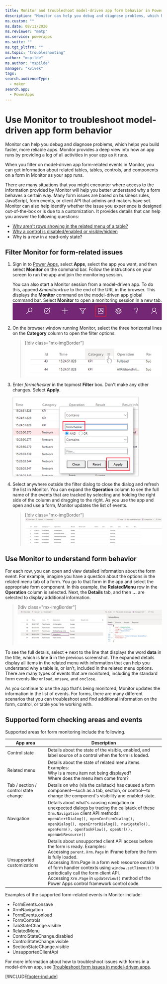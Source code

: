 ```yaml
---
title: Monitor and troubleshoot model-driven app form behavior in Power Apps | MicrosoftDocs
description: "Monitor can help you debug and diagnose problems, which help you build faster, more reliable apps."
ms.custom: ""
ms.date: 08/11/2020
ms.reviewer: "matp"
ms.service: powerapps
ms.suite: ""
ms.tgt_pltfrm: ""
ms.topic: "troubleshooting"
author: "mspilde"
ms.author: "mspilde"
manager: "kvivek"
tags: 
search.audienceType: 
  - maker
search.app: 
  - PowerApps
---
```

# Use Monitor to troubleshoot model-driven app form behavior

Monitor can help you debug and diagnose problems, which helps you build faster, more reliable apps. Monitor provides a deep view into how an app runs by providing a log of all activities in your app as it runs.

When you filter on model-driven app form-related events in Monitor, you can get information about related tables, tables, controls, and components on a form in Monitor as your app runs.  

There are many situations that you might encounter where access to the information provided by Monitor will help you better understand why a form behaves a certain way. Many form issues are based on business rules, JavaScript, form events, or client API that admins and makers have set. Monitor can also help identify whether the issue you experience is designed out-of-the-box or is due to a customization. It provides details that can help you answer the following questions:

- [Why aren't rows showing in the related menu of a table?](../../developer/model-driven-apps/troubleshoot-forms.md#related-menurelated-tab)
- [Why a control is disabled/enabled or visible/hidden](../../developer/model-driven-apps/troubleshoot-forms.md#why-a-control-is-disabledenabled-or-visiblehidden)
- Why is a row in a read-only state?

## Filter Monitor for form-related issues

1. Sign in to [Power Apps](https://make.powerapps.com/), select **Apps**, select the app you want, and then select **Monitor** on the command bar. Follow the instructions on your screen to run the app and join the monitoring session.

   You can also start a Monitor session from a model-driven app. To do this, append *&monitor=true* to the end of the URL in the browser. This displays the **Monitor** command on the model-driven app global command bar. Select **Monitor** to open a monitoring session in a new tab.
   ![Add the URL parameter to run Monitor from a model-driven app](media/run-monitor-from-app.png)

2. On the browser window running Monitor, select the three horizontal lines on the **Category** column to open the filter options.

   > [!div class="mx-imgBorder"] 
   > ![Filter on form events in Monitor](media/monitor-filter-formchecker.png)

3. Enter *formchecker* in the topmost **Filter** box. Don't make any other changes. Select **Apply**. 

   <img src="media/monitor-formchecker-filter.png" alt="Enter formchecker filter" height="255" width="405"> 

4. Select anywhere outside the filter dialog to close the dialog and refresh the list in Monitor. You can expand the **Operation** column to see the full name of the events that are tracked by selecting and holding the right side of the column and dragging to the right. As you use the app and open and use a form, Monitor updates the list of events.

   > [!div class="mx-imgBorder"] 
   >![Monitored form events displayed](media/monitor-formchecker-events.png)

## Use Monitor to understand form behavior

For each row, you can open and view detailed information about the form event. For example, imagine you have a question about the options in the related menu tab of a form. You go to that form in the app and select the appropriate form component. In this example, the **RelatedMenu** row in the **Operation** column is selected. Next, the **Details** tab, and then **…** are selected to display additional information.

> [!div class="mx-imgBorder"] 
> ![Monitoring a related menu](media/monitor-formchecker-related-menu.png)

To see the full details, select **+** next to the line that displays the word **data** in the title, which is line **5** in the previous screenshot. The expanded details display all items in the related menu with information that can help you understand why a table is, or isn't, included in the related menu options. There are many types of events that are monitored, including the standard form events like `onload`, `onsave`, and `onclose`.

As you continue to use the app that's being monitored, Monitor updates the information in the list of events. For forms, there are many different scenarios that you can troubleshoot and find additional information on the form, control, or table you're working with. 

## Supported form checking areas and events

Supported areas for form monitoring include the following.

|App area  |Description  |
|---------|---------|
|Control state   | Details about the state of the visible, enabled, and label source of a control when the form is loaded.     |
|Related menu   | Details about the state of related menu items. Examples:  <br /> Why is a menu item not being displayed? <br /> Where does the menu item come from?     |
|Tab / section / control state change   | Details on who (via the callstack) has caused a form component&mdash;such as a tab, section, or control&mdash;to change the component's visibility and enabled state.        |
|Navigation     | Details about what's causing navigation or unexpected dialogs by tracing the callstack of these `Xrm.Navigation` client API methods: `openAlertDialog(), openConfirmDialog(), openDialog(), openErrorDialog(), navigateTo(), openForm(), openTaskFlow(), openUrl(), openWebResource()`         |
|Unsupported customizations    |  Details about unsupported client API access before the form is ready. Examples: <br /> Accessing `parent.Xrm.Page` in iFrame before the form is fully loaded. <br /> Accessing Xrm.Page in a form web resource outside of form handler contexts using `window.setTimeout()` to periodically call the form client API. <br /> Accessing `Xrm.Page` in `updateView()` method of the Power Apps control framework control code.  |

Examples of the supported form-related events in Monitor include:

- FormEvents.onsave
- XrmNavigation
- FormEvents.onload
- FormControls
- TabStateChange.visible
- RelatedMenu
- ControlStateChange.disabled
- ControlStateChange.visible
- SectionStateChange.visible
- UnsupportedClientApi

For more information about how to troubleshoot issues with forms in a model-driven app, see [Troubleshoot form issues in model-driven apps](../../developer/model-driven-apps/troubleshoot-forms.md).

[!INCLUDE[footer-include](../../includes/footer-banner.md)]